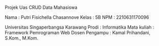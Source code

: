 Projek Uas CRUD Data Mahasiswa

Nama : Putri Fisichella Chasannove
Kelas : 5B
NPM : 2210631170096

Universitas Singaperbangsa Karawang
Prodi : Informatika
Mata kuliah : Framework Pemrograman Web
Dosen Pengampu : Kamal Prihandani, S.Kom., M.Kom.
